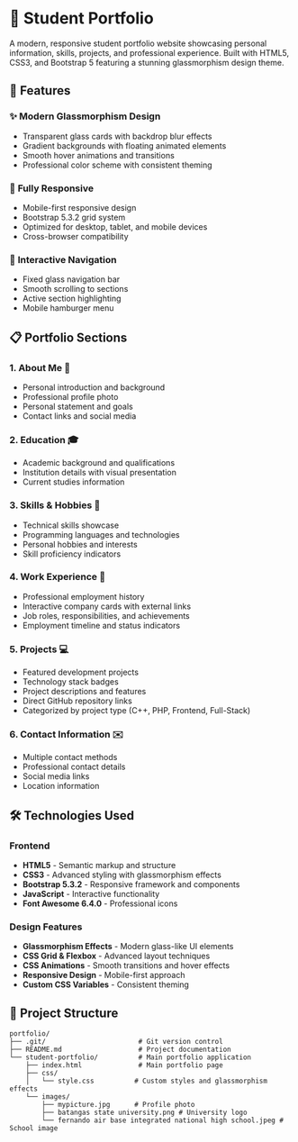 # 🎨 Student Portfolio

A modern, responsive student portfolio website showcasing personal information, skills, projects, and professional experience. Built with HTML5, CSS3, and Bootstrap 5 featuring a stunning glassmorphism design theme.

## 🌟 Features

### ✨ **Modern Glassmorphism Design**
- Transparent glass cards with backdrop blur effects
- Gradient backgrounds with floating animated elements
- Smooth hover animations and transitions
- Professional color scheme with consistent theming

### 📱 **Fully Responsive**
- Mobile-first responsive design
- Bootstrap 5.3.2 grid system
- Optimized for desktop, tablet, and mobile devices
- Cross-browser compatibility

### 🧭 **Interactive Navigation**
- Fixed glass navigation bar
- Smooth scrolling to sections
- Active section highlighting
- Mobile hamburger menu

## 📋 Portfolio Sections

### 1. **About Me** 👤
- Personal introduction and background
- Professional profile photo
- Personal statement and goals
- Contact links and social media

### 2. **Education** 🎓
- Academic background and qualifications
- Institution details with visual presentation
- Current studies information

### 3. **Skills & Hobbies** 🔧
- Technical skills showcase
- Programming languages and technologies
- Personal hobbies and interests
- Skill proficiency indicators

### 4. **Work Experience** 💼
- Professional employment history
- Interactive company cards with external links
- Job roles, responsibilities, and achievements
- Employment timeline and status indicators

### 5. **Projects** 💻
- Featured development projects
- Technology stack badges
- Project descriptions and features
- Direct GitHub repository links
- Categorized by project type (C++, PHP, Frontend, Full-Stack)

### 6. **Contact Information** ✉️
- Multiple contact methods
- Professional contact details
- Social media links
- Location information

## 🛠️ Technologies Used

### **Frontend**
- **HTML5** - Semantic markup and structure
- **CSS3** - Advanced styling with glassmorphism effects
- **Bootstrap 5.3.2** - Responsive framework and components
- **JavaScript** - Interactive functionality
- **Font Awesome 6.4.0** - Professional icons

### **Design Features**
- **Glassmorphism Effects** - Modern glass-like UI elements
- **CSS Grid & Flexbox** - Advanced layout techniques
- **CSS Animations** - Smooth transitions and hover effects
- **Responsive Design** - Mobile-first approach
- **Custom CSS Variables** - Consistent theming

## 📁 Project Structure

```
portfolio/
├── .git/                       # Git version control
├── README.md                   # Project documentation
└── student-portfolio/          # Main portfolio application
    ├── index.html              # Main portfolio page
    ├── css/
    │   └── style.css          # Custom styles and glassmorphism effects
    └── images/
        ├── mypicture.jpg      # Profile photo
        ├── batangas state university.png # University logo
        └── fernando air base integrated national high school.jpeg # School image
```
